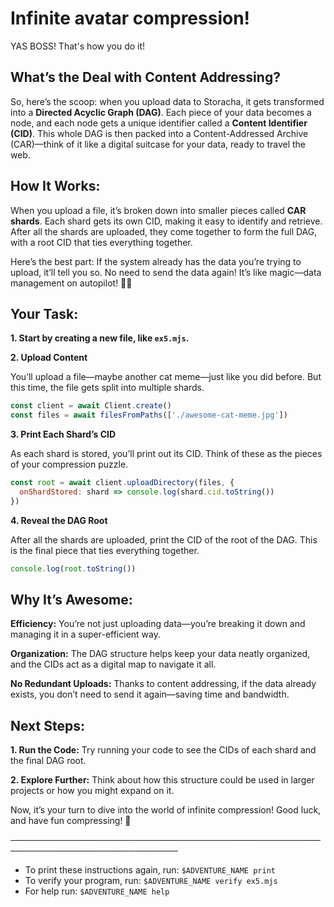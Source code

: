 # Infinite avatar compression!

YAS BOSS! That's how you do it! 

## What’s the Deal with Content Addressing?

So, here’s the scoop: when you upload data to Storacha, it gets transformed into a **Directed Acyclic Graph (DAG)**. Each piece of your data becomes a node, and each node gets a unique identifier called a **Content Identifier (CID)**. This whole DAG is then packed into a Content-Addressed Archive (CAR)—think of it like a digital suitcase for your data, ready to travel the web.

## How It Works:

When you upload a file, it’s broken down into smaller pieces called **CAR shards**. Each shard gets its own CID, making it easy to identify and retrieve.
After all the shards are uploaded, they come together to form the full DAG, with a root CID that ties everything together.

Here’s the best part: If the system already has the data you’re trying to upload, it’ll tell you so. No need to send the data again! It’s like magic—data management on autopilot! 🚗✨

## Your Task:

**1. Start by creating a new file, like `ex5.mjs`.**

**2. Upload Content**

You’ll upload a file—maybe another cat meme—just like you did before. But this time, the file gets split into multiple shards.

```js
const client = await Client.create()
const files = await filesFromPaths(['./awesome-cat-meme.jpg'])
```

**3. Print Each Shard’s CID**

As each shard is stored, you’ll print out its CID. Think of these as the pieces of your compression puzzle.

```js
const root = await client.uploadDirectory(files, {
  onShardStored: shard => console.log(shard.cid.toString())
})
```

**4. Reveal the DAG Root**

After all the shards are uploaded, print the CID of the root of the DAG. This is the final piece that ties everything together.

```js
console.log(root.toString())
```

## Why It’s Awesome:

**Efficiency:** You’re not just uploading data—you’re breaking it down and managing it in a super-efficient way.

**Organization:** The DAG structure helps keep your data neatly organized, and the CIDs act as a digital map to navigate it all.

**No Redundant Uploads:** Thanks to content addressing, if the data already exists, you don’t need to send it again—saving time and bandwidth.

## Next Steps:

**1. Run the Code:** Try running your code to see the CIDs of each shard and the final DAG root.

**2. Explore Further:** Think about how this structure could be used in larger projects or how you might expand on it.

Now, it’s your turn to dive into the world of infinite compression! Good luck, and have fun compressing! 🚀

─────────────────────────────────────────────────────────────────────────────
* To print these instructions again, run: `$ADVENTURE_NAME print`
* To verify your program, run: `$ADVENTURE_NAME verify ex5.mjs`
* For help run: `$ADVENTURE_NAME help`
